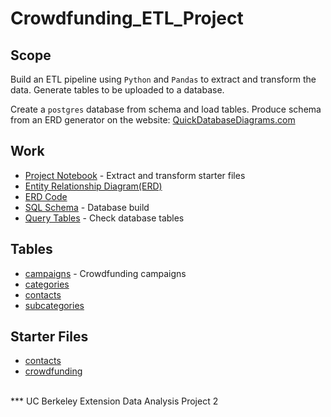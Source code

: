 # Crowdfunding_ETL_Project

## Scope

Build an ETL pipeline using `Python` and `Pandas` to extract and transform the data. Generate tables to be uploaded to a database. 

Create a `postgres` database from schema and load tables. Produce schema from an ERD generator on the website: [QuickDatabaseDiagrams.com](quickdatabasediagrams.com)

## Work

- [Project Notebook](https://github.com/StarkArk/Crowdfunding_ETL_Project/blob/main/ETL_Mini_Project_Code.ipynb) - Extract and transform starter files
- [Entity Relationship Diagram(ERD)](https://github.com/StarkArk/Crowdfunding_ETL_Project/blob/main/Images/Crowdfunding_Schema.PNG)
- [ERD Code](https://github.com/StarkArk/Crowdfunding_ETL_Project/blob/main/Images/QDBD_schema_code.PNG)
- [SQL Schema](https://github.com/StarkArk/Crowdfunding_ETL_Project/blob/main/Resources/Schema.sql) - Database build
- [Query Tables](https://github.com/StarkArk/Crowdfunding_ETL_Project/blob/main/Resources/table_query.sql) - Check database tables

## Tables

- [campaigns](https://github.com/StarkArk/Crowdfunding_ETL_Project/blob/main/Resources/campaign.csv) - Crowdfunding campaigns
- [categories](https://github.com/StarkArk/Crowdfunding_ETL_Project/blob/main/Resources/category.csv)
- [contacts](https://github.com/StarkArk/Crowdfunding_ETL_Project/blob/main/Resources/contacts.csv)
- [subcategories](https://github.com/StarkArk/Crowdfunding_ETL_Project/blob/main/Resources/subcategory.csv)

## Starter Files

- [contacts ](https://github.com/StarkArk/Crowdfunding_ETL_Project/blob/main/Resources/contacts.xlsx)
- [crowdfunding](https://github.com/StarkArk/Crowdfunding_ETL_Project/blob/main/Resources/crowdfunding.xlsx)


<br>
*** UC Berkeley Extension Data Analysis Project 2
